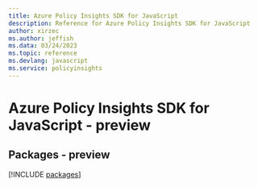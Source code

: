 ```yaml
---
title: Azure Policy Insights SDK for JavaScript
description: Reference for Azure Policy Insights SDK for JavaScript
author: xirzec
ms.author: jeffish
ms.data: 03/24/2023
ms.topic: reference
ms.devlang: javascript
ms.service: policyinsights
---
```

# Azure Policy Insights SDK for JavaScript - preview
## Packages - preview
[!INCLUDE [packages](policy-insights-index.md)]